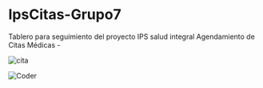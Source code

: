 # IpsCitas-Grupo7

Tablero para seguimiento del proyecto IPS salud integral Agendamiento de Citas Médicas - 





![cita](https://user-images.githubusercontent.com/90746890/137779999-ea24a0ec-4a45-4366-ae79-d173490dd994.png)


![Coder](https://user-images.githubusercontent.com/90746890/134460576-3df29960-7cba-48a1-8cc4-90fded02da36.PNG)

